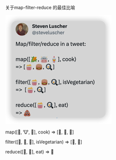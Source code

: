 关于map-filter-reduce 的最佳比喻

![img.png](img_关于map-filter-reduce%20的最佳比喻.png)

map([🌽, 🐮, 🐔], cook)
=> [🍿, 🍔, 🍳]

filter([🍿, 🍔, 🍳], isVegetarian)
=>  [🍿, 🍳]

reduce([🍿, 🍳], eat)
=> 💩